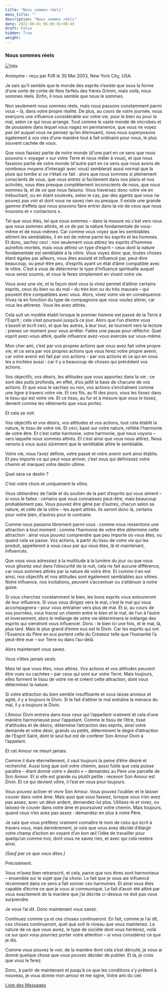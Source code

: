 ```yaml
---
title: "Nous sommes réels"
menu_title: ""
description: "Nous sommes réels"
date: 2022-06-01 06:00:01+00:49
draft: False
hidden: True
weight:
---
```

### Nous sommes réels

![title](/fr-contemporary-messages/fr-contemporary-messages-by-date-order/fr-contemporary-messages-2003/fr-2003-paysage-de-printemps3-1.jpg)

Anonyme - reçu par PJR le 30 Mai 2003, New York City, USA.

Je sais qu’il semble que le monde des esprits n’existe que sous la forme d’une sorte de conte de fées farfelu des frères Grimm, mais voilà, nous sommes réels. Enfin, il nous semble que nous le sommes.

Non seulement nous sommes réels, mais nous passons constamment parmi vous – là, dans votre propre réalité. De plus, au cours de votre journée, nous exerçons une influence considérable sur votre vie, pour le bien ou pour le mal, selon ce qui nous arrange. Tout comme le vaste monde de microbes et de poussière dans lequel vous nagez en permanence, que vous ne voyez pas (et auquel vous ne pensez qu’en éternuant), nous nous superposons également à vos vies d’une manière tout à fait ordinaire pour nous, le plus souvent cachée de vous.

Que vous fassiez partie de notre monde (d'une part en ce sens que nous pouvons « voyager » sur votre Terre et nous mêler à vous), et que nous fassions partie de votre monde (d'autre part en ce sens que nous avons de nombreux moyens d’interagir avec vous) semblerait aussi normal que la pluie qui tombe si ce n’était ce fait : alors que nous sommes si pleinement conscients de vous, que vous entrez si facilement dans nos plans et nos activités, vous êtes presque complètement inconscients de nous, que nous sommes là, et de ce que nous faisons. Vous traversez donc votre vie en trébuchant, ou en étant soulevés, selon le cas, par des agents que vous ne pouvez pas voir et dont vous ne savez rien ou presque. Il existe une grande gamme d’effets que nous pouvons faire entrer dans la vie de ceux que nous trouvons et « contactons ».

Tel que vous êtes, tel que nous sommes – dans la mesure où c’est vers vous que nous sommes attirés, et ce de par la nature fondamentale de vous-même et de nous-mêmes. Car comme vous voyez que les semblables attirent les semblables, il en est de même parmi les esprits et les hommes. Et donc, sachez ceci : non seulement vous attirez les esprits d’hommes autrefois mortels, mais vous attirez un type d’esprit – ceux dont la nature fondamentale est semblable à la vôtre. Vous voyez donc que, toutes choses étant égales par ailleurs, vous êtes assisté et influencé par, peut-être beaucoup, ou peut-être peu, d’esprits ayant un état d’âme compatible avec le vôtre. C’est à vous de déterminer le type d’influence spirituelle auquel vous serez soumis, et vous le ferez simplement en vivant votre vie.

Vous avez une vie, et la façon dont vous la vivez permet d’attirer certains esprits, ceux du bien ou du mal – du très bon ou du très mauvais – qui peuvent être compatibles avec vous. Alors, vivez votre vie en conséquence. Vivez-la en fonction du type de compagnons que vous voulez attirer, car vous les attirerez. Vous les avez attirés.

Cela suit un modèle établi lorsque le premier homme est passé de la Terre à l’Esprit ; cela s’est poursuivi jusqu’à ce jour. Alors que l’un d’entre vous s’assoit et écrit ceci, et que les autres, à leur tour, se tournent vers la lecture : prenez un moment pour vous arrêter. Faites une pause pour réfléchir. Quel esprit avez-vous attiré, quelle influence avez-vous exercée sur vous-même.

Mon cher ami, c’est par vos propres actions que vous avez fait votre propre vie, et ce sera par vos propres actions que vous ferez votre propre avenir, car votre avenir est fait par vos actions – par vos actions et ce qui en vous les a incitées aussi : car il y a beaucoup de choses qui précèdent vos actions.

Vos objectifs, vos désirs, les attitudes que vous apportez dans la vie ; ce sont des puits profonds, en effet, d’où jaillit la base de chacune de vos actions. Et que vous le sachiez ou non, vos actions s’enchaînent comme une ligne à travers votre vie. Et ces fils, au fil des jours, vous les tissez dans le tissu qui est votre vie. Et ce tissu, au fur et à mesure que vous le tissez, devient comme les vêtements que vous portez.

Et cela se voit.

Vos objectifs et vos désirs, vos attitudes et vos actions, tout cela établit la nature, le tissu de votre vie. Et ceci, basé sur votre nature, reflète l’harmonie de votre être. Et c’est cette harmonie, votre harmonie, que nous voyons – vers laquelle nous sommes attirés. Et c’est ainsi que vous nous attirez. Nous venons à vous aussi sûrement que le semblable attire le semblable.

Votre vie, vous l’avez définie, votre passé et votre avenir sont ainsi établis. Et peu importe ce qui peut vous arriver, c’est vous qui définissez votre chemin et marquez votre destin ultime.

Quel sera ce destin ?

C’est votre choix et uniquement le vôtre.

Vous obtiendrez de l’aide et du soutien de la part d’esprits qui vous aiment – si vous le faites : certains que vous connaissez peut-être, mais beaucoup probablement pas. Vous pouvez être gêné par d’autres, chacun selon sa nature, et celle de la vôtre – les ayant attirés. Ils seront donc là, certains pour votre bien, d’autres pour le contraire.

Comme nous passons librement parmi vous : comme nous ressentons une attraction à tout moment : comme l’harmonie de votre être détermine cette attraction : ainsi vous pouvez comprendre que peu importe où vous êtes, ou quand cela se passe. Vos actions, à partir du tissu de votre vie qui les produit, appelleront à vous ceux par qui vous êtes, là et maintenant, influencés.

Que vous vous adressiez à la multitude à la lumière du jour ou que vous vous glissiez seul dans l’obscurité de la nuit, cela ne fait aucune différence, car nous sommes attirés par la nature de votre être. Et comme il en est ainsi, nos objectifs et nos attitudes sont également semblables aux vôtres. Notre influence, nos incitations, peuvent s’accentuer ou s’atténuer à notre guise.

Si vous cherchez constamment le bien, les bons esprits vous entoureront de leur influence. Si vous vous dirigez vers le mal, c’est le mal qui vous accompagnera – pour vous entraîner vers plus de mal. Et si, au cours de vos journées, vous tracez un chemin entre le bien et le mal, de l’un à l’autre et inversement, alors le mélange de votre vie déterminera le mélange des esprits qui viendront vous influencer. Donc : le bien ici une fois, et le mal, là, plus tard. Mais le plus grand d’entre eux est le Divin. Car les esprits qui ont l’Essence du Père en eux portent celle du Créateur telle que l’humanité l’a peut-être eue – sur Terre ou dans l’au-delà.

Alors maintenant vous savez.

Vous n’êtes jamais seuls.

Mais tel que vous êtes, vous attirez. Vos actions et vos attitudes peuvent être vues ou cachées – par ceux qui sont sur votre Terre. Mais toujours, elles forment le tissu de votre vie et créent cette attraction, dont vous déterminez la nature.

Si votre attraction du bien semble insuffisante et vous laisse anxieux et agité, il y a toujours le Divin. Si le fait d’attirer le mal entraîne la menace du mal, il y a toujours le Divin.

L’Amour Divin entrera dans tous ceux qui l’appellent vraiment et cela d’une manière harmonieuse pour l’appelant. Comme le tissu de l’être, tissé d’attitudes et de désirs, détermine l’attraction des esprits, ainsi votre demande et votre désir, grands ou petits, déterminent le degré d’attraction de l’Esprit Saint, dont le seul but est de conférer Son Amour Divin à l’appelant.

Et cet Amour ne meurt jamais.

Comme il dure éternellement, il vaut toujours la peine d’être désiré et recherché. Aussi long que soit votre chemin, aussi futile que cela puisse paraître – étant donné votre « destin » – demandez au Père une parcelle de Son Amour. Et si elle est grande ou plutôt petite : recevoir Son Amour est Divin. Et ce qui devient vôtre, il l’est en vous pour toujours.

Vous pouvez activer et vivre Son Amour. Vous pouvez l’oublier et le laisser couver dans votre âme. Mais quoi que vous fassiez, lorsque vous n’en avez pas assez, avec un désir ardent, demandez-lui plus. Utilisez-le et vivez, ou laissez-le couver dans votre âme et poursuivez votre chemin. Mais toujours, quand vous n’en avez pas assez : demandez-en plus à notre Père.

Je sais que vous préférez vraiment connaître le nom de celui qui écrit à travers vous, mais dernièrement, je vois que vous avez décidé d’élargir votre champ d’action en voyant d’un bon œil l’idée de travailler pour quelqu’un comme moi, dont vous ne savez rien, et avec qui cela restera ainsi.

*[Sauf par ce que vous dites.]*

Précisément.

Vous m’avez bien retranscrit, et cela, parce que nos êtres sont harmonieux – ensemble sur le sujet que j’ai choisi. Le fait que je vous aie influencé récemment dans ce sens a fait sonner ces harmonies. Et ainsi vous êtes capable d’écrire ce que je vous ai communiqué. Le fait d’avoir été attiré par vous exactement de la manière que j’ai décrite ci-dessus ne doit pas vous surprendre.

Je vous l’ai dit. Donc maintenant vous savez.

Continuez comme ça et ces choses continueront. En fait, comme je l’ai dit, ces choses continueront, quel que soit le niveau que vous maintenez. La nature de ce que vous aurez, le type de société dont vous hériterez, voilà ce sur quoi vous pourriez porter votre attention – si vous considérez ce que je dis.

Comme vous pouvez le voir, de la manière dont cela s’est déroulé, je vous ai donné quelque chose que vous pouvez décider de publier. Et là, je crois que vous le ferez.

Donc, à partir de maintenant et jusqu’à ce que les conditions s’y prêtent à nouveau, je vous donne mon amour et me signe, Votre ami du ciel.

[Liste des Messages](/fr-contemporary-messages/fr-contemporary-messages-by-date-order/fr-contemporary-messages-2003)